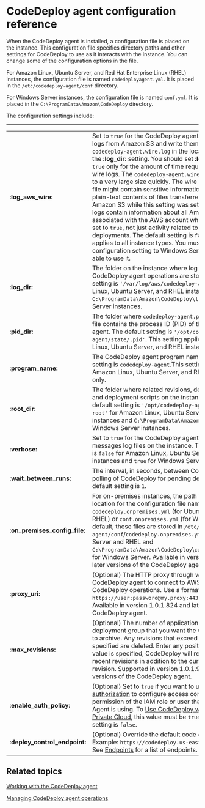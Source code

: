 # CodeDeploy agent configuration reference<a name="reference-agent-configuration"></a>

When the CodeDeploy agent is installed, a configuration file is placed on the instance\. This configuration file specifies directory paths and other settings for CodeDeploy to use as it interacts with the instance\. You can change some of the configuration options in the file\.

For Amazon Linux, Ubuntu Server, and Red Hat Enterprise Linux \(RHEL\) instances, the configuration file is named `codedeployagent.yml`\. It is placed in the `/etc/codedeploy-agent/conf` directory\.

For Windows Server instances, the configuration file is named `conf.yml`\. It is placed in the `C:\ProgramData\Amazon\CodeDeploy` directory\.

The configuration settings include:


****  

|  |  | 
| --- |--- |
|  **:log\_aws\_wire:**  |  Set to `true` for the CodeDeploy agent to capture wire logs from Amazon S3 and write them to a file named `codedeploy-agent.wire.log` in the location pointed to by the **:log\_dir:** setting\.   You should set **:log\_aws\_wire:** to `true` only for the amount of time required to capture wire logs\. The `codedeploy-agent.wire.log` file can grow to a very large size quickly\. The wire log output in this file might contain sensitive information, including the plain\-text contents of files transferred into, or out of, Amazon S3 while this setting was set to `true`\. The wire logs contain information about all Amazon S3 activity associated with the AWS account while this setting was set to `true`, not just activity related to CodeDeploy deployments\.  The default setting is `false`\. This setting applies to all instance types\. You must add this configuration setting to Windows Server instances to be able to use it\.  | 
|  **:log\_dir:**  | The folder on the instance where log files related to CodeDeploy agent operations are stored\. The default setting is `'/var/log/aws/codedeploy-agent'` for Amazon Linux, Ubuntu Server, and RHEL instances and `C:\ProgramData\Amazon\CodeDeploy\log` for Windows Server instances\. | 
|  **:pid\_dir:**  | The folder where `codedeploy-agent.pid` is stored\. This file contains the process ID \(PID\) of the CodeDeploy agent\. The default setting is `'/opt/codedeploy-agent/state/.pid'`\. This setting applies to Amazon Linux, Ubuntu Server, and RHEL instances only\. | 
|  **:program\_name:**  | The CodeDeploy agent program name\. The default setting is `codedeploy-agent`\.This setting applies to Amazon Linux, Ubuntu Server, and RHEL instances only\. | 
|  **:root\_dir:**  | The folder where related revisions, deployment history, and deployment scripts on the instance are stored\. The default setting is `'/opt/codedeploy-agent/deployment-root'` for Amazon Linux, Ubuntu Server, and RHEL instances and `C:\ProgramData\Amazon\CodeDeploy` for Windows Server instances\. | 
|  **:verbose:**  | Set to `true` for the CodeDeploy agent to print debug messages log files on the instance\. The default setting is `false` for Amazon Linux, Ubuntu Server, and RHEL instances and `true` for Windows Server instances\. | 
|  **:wait\_between\_runs:**  | The interval, in seconds, between CodeDeploy agent polling of CodeDeploy for pending deployments\. The default setting is `1`\. | 
|  **:on\_premises\_config\_file:**  | For on\-premises instances, the path to an alternate location for the configuration file named `codedeploy.onpremises.yml` \(for Ubuntu Server and RHEL\) or `conf.onpremises.yml` \(for Windows Server\)\. By default, these files are stored in `/etc/codedeploy-agent/conf`/`codedeploy.onpremises.yml` for Ubuntu Server and RHEL and `C:\ProgramData\Amazon\CodeDeploy`\\`conf.onpremises.yml` for Windows Server\. Available in version 1\.0\.1\.686 and later versions of the CodeDeploy agent\.  | 
|  **:proxy\_uri:**  |  \(Optional\) The HTTP proxy through which you want the CodeDeploy agent to connect to AWS for your CodeDeploy operations\. Use a format similar to `https://user:password@my.proxy:443/path?query`\. Available in version 1\.0\.1\.824 and later versions of the CodeDeploy agent\.  | 
|  **:max\_revisions:**  |  \(Optional\) The number of application revisions for a deployment group that you want the CodeDeploy agent to archive\. Any revisions that exceed the number specified are deleted\.  Enter any positive integer\. If no value is specified, CodeDeploy will retain the five most recent revisions in addition to the currently deployed revision\.  Supported in version 1\.0\.1\.966 and later versions of the CodeDeploy agent\.  | 
|  **:enable\_auth\_policy:**  |  \(Optional\) Set to `true` if you want to use [ IAM authorization](https://docs.aws.amazon.com/IAM/latest/UserGuide/intro-structure.html#intro-structure-authorization) to configure access control and limit permission of the IAM role or user that the CodeDeploy Agent is using\. To [Use CodeDeploy with Amazon Virtual Private Cloud](vpc-endpoints.md), this value must be `true`\.  The default setting is `false`\.  | 
|  **:deploy\_control\_endpoint:**  |  \(Optional\) Override the default code deploy endpoint. Example: `https://codedeploy.us-east-2.amazonaws.com`. See [Endpoints](https://docs.aws.amazon.com/general/latest/gr/codedeploy.html) for a list of endpoints.  | 

## Related topics<a name="reference-agent-configuration-related-topics"></a>

[Working with the CodeDeploy agent](codedeploy-agent.md)

[Managing CodeDeploy agent operations](codedeploy-agent-operations.md)
